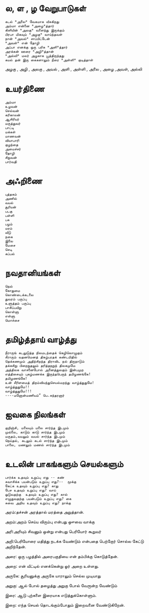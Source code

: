 # ல, ள , ழ  வேறுபாடுகள் 
```
கடல் *அலை* வேகமாக வீசுகிறது 
அம்மா என்னை *அழை*த்தார் 
கிளியின் *அலகு* வளைந்து இருக்கும் 
பிரபா மிகவும் *அழகு* வாய்ந்தவள் 
நான் *அவல்* சாப்பிட்டேன் 
*அவள்* என் தோழி 
அப்பா எனக்கு ஒரு பரிசு *அளி*த்தார் 
அரக்கன் ஊரை *அழி*த்தான் 
*அல்லி* மலர் அழகாக பூத்திருந்தது 
கயல் தன் இரு கைகளாலும் நீரை *அள்ளி* குடித்தாள்
```
அழகு , அழி , அலகு , அவல் , அளி , அள்ளி , அலை , அழை ,அவள், அல்லி 
# உயர்திணை
```
அம்மா
உழவன்
செல்வன்
கரிகாலன்  
ஆசிரியர்
மருத்துவர்
பாட்டி
மக்கள்
மாணவன்
வியாபாரி
குழந்தை
அமைச்சர்
தோழி
சிறுவன்
பார்வதி
```
# அஃறிணை
```
புத்தகம்
அணில்
வயல்
சூரியன்
படகு
பள்ளி
பசு
பழம்
மரம்
வீடு
நகை
இலை
மேசை
செடி 
கப்பல்
```
# நவதானியங்கள் 
```
நெல்
கோதுமை
கொண்டைக்கடலை 
துவரம் பருப்பு
உளுத்தம் பருப்பு
பாசிப்பயிறு
கொள்ளு 
எள்ளு
மொச்சை
```
# தமிழ்த்தாய் வாழ்த்து
```
நீராருங் கடலுடுத்த நிலமடந்தைக் கெழிலொழுகும்
சீராரும் வதனமெனத் திகழ்பரதக் கண்டமிதில்
தெக்கணமும் அதிற்சிறந்த திராவிட நல் திருநாடும்
தக்கசிறு பிறைநுதலும் தரித்தநறுந் திலகமுமே
அத்திலக வாசனைபோல் அனைத்துலகும் இன்பமுற
எத்திசையும் புகழ்மணக்க இருந்தபெருந் தமிழணங்கே!
தமிழணங்கே!
உன் சீரிளமைத் திறம்வியந்துசெயல்மறந்து வாழ்த்துதுமே!
வாழ்த்துதுமே!!
வாழ்த்துதுமே!!!    
----மனோன்மணியம்” பெ.சுந்தரனார்
```
# ஐவகை நிலங்கள்
```
குறிஞ்சி, மலையும் மலை சார்ந்த இடமும்  
முல்லை, காடும் காடு சார்ந்த இடமும் 
மருதம்,வயலும் வயல் சார்ந்த இடமும்
நெய்தல், கடலும் கடல் சார்ந்த இடமும் 
பாலை, மணலும் மணல் சார்ந்த இடமும்
```
# உடலின் பாகங்களும் செயல்களும்
 ```
 பார்க்க உதவும் உறுப்பு எது -- கண்
சுவாசிக்க பயன்படும் உறுப்பு எது?--  மூக்கு 
கேட்க உதவும் உறுப்பு எது? காது 
பேச உதவும் உறுப்பு எது? வாய் 
ஓடுவதற்கு  உதவும் உறுப்பு எது? கால் 
எழுதுவதற்கு பயன்படும் உறுப்பு எது? கை 
சுவை அறிய உதவும் உறுப்பு எது? நாக்கு 
 ```

அரம்:தச்சன் அரத்தால் மரத்தை அறுத்தான்.

அறம்:அறம் செய்ய விரும்பு என்பது ஔவை வாக்கு

அரி:அரியும் சிவனும் ஒன்று என்பது பெரியோர் கூறுவர்

அறி:பெரியோரை மதித்து நடக்க வேண்டும் என்பதை பெற்றோர் சொல்ல கேட்டு அறிந்தேன்.

அரை: ஒரு பழத்தில் அரைபகுதியை என் தம்பிக்கு கொடுத்தேன்.

அறை: என் வீட்டில் எனக்கென்று ஓர் அறை உள்ளது.

அருகே: சூரியனுக்கு அருகே யாராலும் செல்ல முடியாது

அறுகு: ஆல் போல் தழைத்து அறுகு போல் வேரூன்ற வேண்டும்

இரை: ஆடு புற்களை இரையாக எடுத்துக்கொள்ளும்.

இறை: எந்த செயல் தொடங்கும்போதும் இறைவனை வேண்டுகிறேன்.
 
 
 
 
 
 
 




